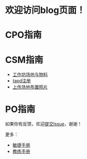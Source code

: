 # 欢迎访问blog页面！

# CPO指南

# CSM指南
- [工作坊场地与物料](/md/工作坊场地与物料.md)
- [tapd注册](/md/tapd注册.md)
- [上传场地布置照片](/md/上传场地布置照片.md)  

# PO指南



如果你有反馈，欢迎[提交Issue](https://github.com/ibehujun/blog/issues/new)，谢谢！


更多：

- [敏捷手册](/敏捷手册/敏捷手册.md)
- [教练手册](/教练手册/教练手册.md)